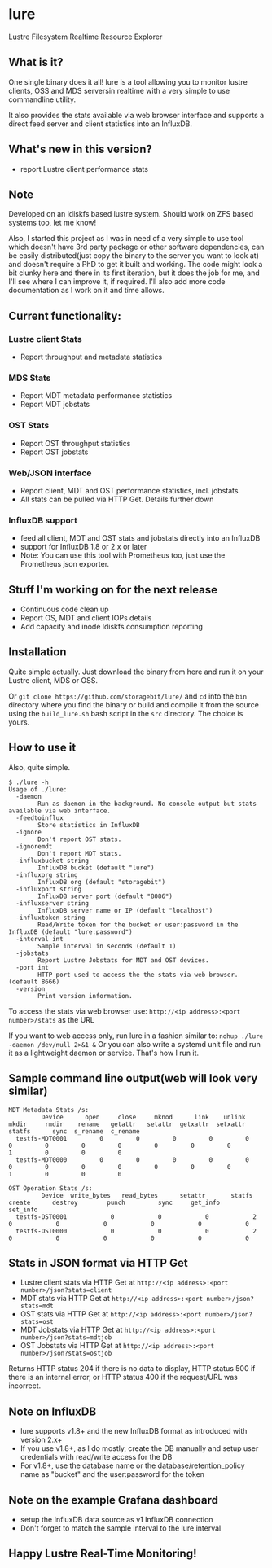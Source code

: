 # lure
Lustre Filesystem Realtime Resource Explorer

## What is it?
One single binary does it all! lure is a tool allowing you to monitor lustre clients, OSS and MDS serversin realtime with a very simple to use commandline utility.

It also provides the stats available via web browser interface and supports a direct feed server and client statistics into an InfluxDB.

## What's new in this version?
- report Lustre client performance stats
 

## Note
Developed on an ldiskfs based lustre system. Should work on ZFS based systems too, let me know!

Also, I started this project as I was in need of a very simple to use tool which doesn't have 3rd party package or other software dependencies, can be easily distributed(just copy the binary to the server you want to look at) and doesn't require a PhD to get it built and working.
The code might look a bit clunky here and there in its first iteration, but it does the job for me, and I'll see where I can improve it, if required.
I'll also add more code documentation as I work on it and time allows.

## Current functionality:
### Lustre client Stats
- Report throughput and metadata statistics

### MDS Stats
- Report MDT metadata performance statistics
- Report MDT jobstats

### OST Stats
- Report OST throughput statistics
- Report OST jobstats

### Web/JSON interface
- Report client, MDT and OST performance statistics, incl. jobstats
- All stats can be pulled via HTTP Get. Details further down

### InfluxDB support
- feed all client,  MDT and OST stats and jobstats directly into an InfluxDB
- support for InfluxDB 1.8 or 2.x or later
- Note: You can use this tool with Prometheus too, just use the Prometheus json exporter.

## Stuff I'm working on for the next release
- Continuous code clean up
- Report OS, MDT and client IOPs details 
- Add capacity and inode ldiskfs consumption reporting

## Installation
Quite simple actually. 
Just download the binary from here and run it on your Lustre client, MDS or OSS.

Or `git clone https://github.com/storagebit/lure/` and `cd` into the `bin` directory where you find the binary or build and compile it from the source using the `build_lure.sh` bash script in the `src` directory.
The choice is yours.

## How to use it
Also, quite simple.
```
$ ./lure -h
Usage of ./lure:
  -daemon
    	Run as daemon in the background. No console output but stats available via web interface.
  -feedtoinflux
    	Store statistics in InfluxDB
  -ignore
    	Don't report OST stats.
  -ignoremdt
    	Don't report MDT stats.
  -influxbucket string
    	InfluxDB bucket (default "lure")
  -influxorg string
    	InfluxDB org (default "storagebit")
  -influxport string
    	InfluxDB server port (default "8086")
  -influxserver string
    	InfluxDB server name or IP (default "localhost")
  -influxtoken string
    	Read/Write token for the bucket or user:password in the InfluxDB (default "lure:password")
  -interval int
    	Sample interval in seconds (default 1)
  -jobstats
    	Report Lustre Jobstats for MDT and OST devices.
  -port int
    	HTTP port used to access the the stats via web browser. (default 8666)
  -version
    	Print version information.
```
To access the stats via web browser use: `http://<ip address>:<port number>/stats` as the URL

If you want to web access only, run lure in a fashion similar to: `nohup ./lure -daemon /dev/null 2>&1 &` Or you can also write a systemd unit file and run it as a lightweight daemon or service. That's how I run it.

## Sample command line output(web will look very similar)
```
MDT Metadata Stats /s:
         Device      open     close     mknod      link    unlink     mkdir     rmdir    rename   getattr   setattr  getxattr  setxattr    statfs      sync  s_rename  c_rename
  testfs-MDT0001         0         0         0         0         0         0         0         0         0         0         0         0         1         0         0         0
  testfs-MDT0000         0         0         0         0         0         0         0         0         0         0         0         0         1         0         0         0

OST Operation Stats /s:
         Device  write_bytes   read_bytes      setattr       statfs       create      destroy        punch         sync     get_info     set_info
  testfs-OST0001            0            0            0            2            0            0            0            0            0            0
  testfs-OST0000            0            0            0            2            0            0            0            0            0            0
```
## Stats in JSON format via HTTP Get
- Lustre client stats via HTTP Get at `http://<ip address>:<port number>/json?stats=client`
- MDT stats via HTTP Get at `http://<ip address>:<port number>/json?stats=mdt`
- OST stats via HTTP Get at `http://<ip address>:<port number>/json?stats=ost`
- MDT Jobstats via HTTP Get at `http://<ip address>:<port number>/json?stats=mdtjob`
- OST Jobstats via HTTP Get at `http://<ip address>:<port number>/json?stats=ostjob`

Returns HTTP status 204 if there is no data to display, HTTP status 500 if there is an internal error, or HTTP status 400 if the request/URL was incorrect.

## Note on InfluxDB
- lure supports v1.8+ and the new InfluxDB format as introduced with version 2.x+
- If you use v1.8+, as I do mostly, create the DB manually and setup user credentials with read/write access for the DB
- For v1.8+, use the database name or the database/retention_policy name as "bucket" and the user:password for the token

## Note on the example Grafana dashboard
- setup the InfluxDB data source as v1 InfluxDB connection
- Don't forget to match the sample interval to the lure interval

## Happy Lustre Real-Time Monitoring!
